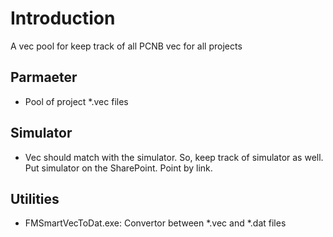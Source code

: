 # Introduction
A vec pool for keep track of all PCNB vec for all projects

## Parmaeter
- Pool of project *.vec files

## Simulator
- Vec should match with the simulator. So, keep track of simulator as well. Put simulator on the SharePoint. Point by link.

## Utilities
- FMSmartVecToDat.exe: Convertor between *.vec and *.dat files
